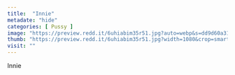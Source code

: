 ```yaml
---
title:  "Innie"
metadate: "hide"
categories: [ Pussy ]
image: "https://preview.redd.it/6uhiabim35r51.jpg?auto=webp&s=dd9d60a311ee35500de20049a14f0f9548e9df18"
thumb: "https://preview.redd.it/6uhiabim35r51.jpg?width=1080&crop=smart&auto=webp&s=2ae6ab9a74028c1748679db87ff246616f0b2711"
visit: ""
---
```

Innie
